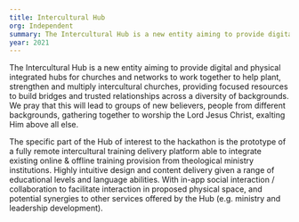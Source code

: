 ```yaml
---
title: Intercultural Hub
org: Independent
summary: The Intercultural Hub is a new entity aiming to provide digital and physical integrated hubs for churches and networks to work together to help plant, strengthen and multiply intercultural churches, providing focused resources to build bridges and trusted relationships across a diversity of backgrounds.
year: 2021
---
```


The Intercultural Hub is a new entity aiming to provide digital and physical integrated hubs for churches and networks to work together to help plant, strengthen and multiply intercultural churches, providing focused resources to build bridges and trusted relationships across a diversity of backgrounds. We pray that this will lead to groups of new believers, people from different backgrounds, gathering together to worship the Lord Jesus Christ, exalting Him above all else.

The specific part of the Hub of interest to the hackathon is the prototype of a fully remote intercultural training delivery platform able to integrate existing online & offline training provision from theological ministry institutions. Highly intuitive design and content delivery given a range of educational levels and language abilities. With in-app social interaction / collaboration to facilitate interaction in proposed physical space, and potential synergies to other services offered by the Hub (e.g. ministry and leadership development).
